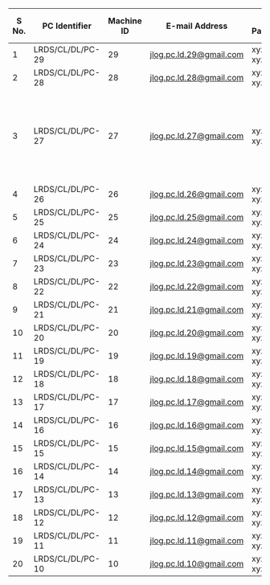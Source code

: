 | S No. | PC Identifier      | Machine ID       | E-mail Address             | App Password      | Python Script Destination                      | Startup BAT Destination | Current Status | Last Updated          | Hardware Specifications                                                                                                                                       | NOTES                                                                                                                       |
|-------|--------------------|------------------|-----------------------------|-------------------|------------------------------------------------|--------------------------|----------------|------------------------|-----------------------------------------------------------------------------------------------------------------------------------------------------------------|-----------------------------------------------------------------------------------------------------------------------------|
| 1     | LRDS/CL/DL/PC-29  | 29               | jlog.pc.ld.29@gmail.com     | xyz-xyz-xyz-xyz   |                                                |                          | To be setup    | NIL                    | 29 - CLICK                                                                                                                                                     | NIL                                                                                                                         |
| 2     | LRDS/CL/DL/PC-28  | 28               | jlog.pc.ld.28@gmail.com     | xyz-xyz-xyz-xyz   |                                                |                          | To be setup    | NIL                    | 28 - CLICK                                                                                                                                                     | NIL                                                                                                                         |
| 3     | LRDS/CL/DL/PC-27  | 27               | jlog.pc.ld.27@gmail.com     | xyz-xyz-xyz-xyz   | C:\Windows\System32\jlog\execute_keylogger.pyw | shell:startup            | Working        | 2024-08-19 10:45:00    | [27 - CLICK](https://drive.google.com/file/d/1xIWLtlwgfHsrYrzSBe0PdmAL1hhBNDxH/view?usp=sharing)                                                        | Email Address to be created and creds to be changed in .py                                                                 |
| 4     | LRDS/CL/DL/PC-26  | 26               | jlog.pc.ld.26@gmail.com     | xyz-xyz-xyz-xyz   |                                                |                          | To be setup    | NIL                    | 26 - CLICK                                                                                                                                                     | NIL                                                                                                                         |
| 5     | LRDS/CL/DL/PC-25  | 25               | jlog.pc.ld.25@gmail.com     | xyz-xyz-xyz-xyz   |                                                |                          | To be setup    | NIL                    | 25 - CLICK                                                                                                                                                     | NIL                                                                                                                         |
| 6     | LRDS/CL/DL/PC-24  | 24               | jlog.pc.ld.24@gmail.com     | xyz-xyz-xyz-xyz   |                                                |                          | To be setup    | NIL                    | 24 - CLICK                                                                                                                                                     | NIL                                                                                                                         |
| 7     | LRDS/CL/DL/PC-23  | 23               | jlog.pc.ld.23@gmail.com     | xyz-xyz-xyz-xyz   |                                                |                          | To be setup    | NIL                    | 23 - CLICK                                                                                                                                                     | NIL                                                                                                                         |
| 8     | LRDS/CL/DL/PC-22  | 22               | jlog.pc.ld.22@gmail.com     | xyz-xyz-xyz-xyz   |                                                |                          | To be setup    | NIL                    | 22 - CLICK                                                                                                                                                     | NIL                                                                                                                         |
| 9     | LRDS/CL/DL/PC-21  | 21               | jlog.pc.ld.21@gmail.com     | xyz-xyz-xyz-xyz   |                                                |                          | To be setup    | NIL                    | 21 - CLICK                                                                                                                                                     | NIL                                                                                                                         |
| 10    | LRDS/CL/DL/PC-20  | 20               | jlog.pc.ld.20@gmail.com     | xyz-xyz-xyz-xyz   |                                                |                          | To be setup    | NIL                    | 20 - CLICK                                                                                                                                                     | NIL                                                                                                                         |
| 11    | LRDS/CL/DL/PC-19  | 19               | jlog.pc.ld.19@gmail.com     | xyz-xyz-xyz-xyz   |                                                |                          | To be setup    | NIL                    | 19 - CLICK                                                                                                                                                     | NIL                                                                                                                         |
| 12    | LRDS/CL/DL/PC-18  | 18               | jlog.pc.ld.18@gmail.com     | xyz-xyz-xyz-xyz   |                                                |                          | To be setup    | NIL                    | 18 - CLICK                                                                                                                                                     | NIL                                                                                                                         |
| 13    | LRDS/CL/DL/PC-17  | 17               | jlog.pc.ld.17@gmail.com     | xyz-xyz-xyz-xyz   |                                                |                          | To be setup    | NIL                    | 17 - CLICK                                                                                                                                                     | NIL                                                                                                                         |
| 14    | LRDS/CL/DL/PC-16  | 16               | jlog.pc.ld.16@gmail.com     | xyz-xyz-xyz-xyz   |                                                |                          | To be setup    | NIL                    | 16 - CLICK                                                                                                                                                     | NIL                                                                                                                         |
| 15    | LRDS/CL/DL/PC-15  | 15               | jlog.pc.ld.15@gmail.com     | xyz-xyz-xyz-xyz   |                                                |                          | To be setup    | NIL                    | 15 - CLICK                                                                                                                                                     | NIL                                                                                                                         |
| 16    | LRDS/CL/DL/PC-14  | 14               | jlog.pc.ld.14@gmail.com     | xyz-xyz-xyz-xyz   |                                                |                          | To be setup    | NIL                    | 14 - CLICK                                                                                                                                                     | NIL                                                                                                                         |
| 17    | LRDS/CL/DL/PC-13  | 13               | jlog.pc.ld.13@gmail.com     | xyz-xyz-xyz-xyz   |                                                |                          | To be setup    | NIL                    | 13 - CLICK                                                                                                                                                     | NIL                                                                                                                         |
| 18    | LRDS/CL/DL/PC-12  | 12               | jlog.pc.ld.12@gmail.com     | xyz-xyz-xyz-xyz   |                                                |                          | To be setup    | NIL                    | 12 - CLICK                                                                                                                                                     | NIL                                                                                                                         |
| 19    | LRDS/CL/DL/PC-11  | 11               | jlog.pc.ld.11@gmail.com     | xyz-xyz-xyz-xyz   |                                                |                          | To be setup    | NIL                    | 11 - CLICK                                                                                                                                                     | NIL                                                                                                                         |
| 20    | LRDS/CL/DL/PC-10  | 10               | jlog.pc.ld.10@gmail.com     | xyz-xyz-xyz-xyz   |                                                |                          | To be setup    | NIL                    | 10 - CLICK                                                                                                                                                     | NIL                                                                                                                         |
